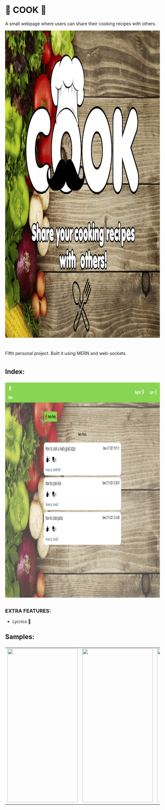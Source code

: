 # :fork_and_knife: COOK :fork_and_knife:

A small webpage where users can share their cooking recipes with others.

<p align = "center"> <img width="1600" height="1000" src = "git_images/cook.png"></p>

# 

Fifth personal project. Built it using MERN and web-sockets.

#

## Index:

### 

<p align = "center"> <img width="800" height="700" src = "git_images/index.png"></p>
 
##

### EXTRA FEATURES:

* Lycrics :pencil:

## Samples:

###
 <table>
   <tr>
     <td><img src = "gitimg/home.jpg" width = 230 height = 500 aling = "left"></td>
     <td aling = "center"><img src = "gitimg/track_zone.jpg" width = 230 height = 500 aling = "center"></td>
     <td aling = "right"><img src = "gitimg/video.gif" width = 230 height = 500 aling = "right"></td>
   </tr>
 </table>
